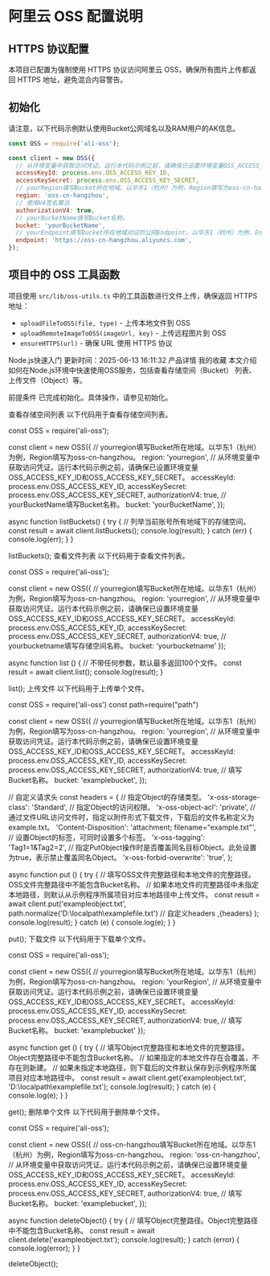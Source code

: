 # 阿里云 OSS 配置说明

## HTTPS 协议配置

本项目已配置为强制使用 HTTPS 协议访问阿里云 OSS，确保所有图片上传都返回 HTTPS 地址，避免混合内容警告。

## 初始化

请注意，以下代码示例默认使用Bucket公网域名以及RAM用户的AK信息。

```javascript
const OSS = require('ali-oss');

const client = new OSS({
  // 从环境变量中获取访问凭证。运行本代码示例之前，请确保已设置环境变量OSS_ACCESS_KEY_ID和OSS_ACCESS_KEY_SECRET。
  accessKeyId: process.env.OSS_ACCESS_KEY_ID,
  accessKeySecret: process.env.OSS_ACCESS_KEY_SECRET,
  // yourRegion填写Bucket所在地域。以华东1（杭州）为例，Region填写为oss-cn-hangzhou。
  region: 'oss-cn-hangzhou',
  // 使用V4签名算法
  authorizationV4: true,
  // yourBucketName填写Bucket名称。
  bucket: 'yourBucketName',
  // yourEndpoint填写Bucket所在地域对应的公网Endpoint。以华东1（杭州）为例，Endpoint填写为https://oss-cn-hangzhou.aliyuncs.com。
  endpoint: 'https://oss-cn-hangzhou.aliyuncs.com',
});
```

## 项目中的 OSS 工具函数

项目使用 `src/lib/oss-utils.ts` 中的工具函数进行文件上传，确保返回 HTTPS 地址：

- `uploadFileToOSS(file, type)` - 上传本地文件到 OSS
- `uploadRemoteImageToOSS(imageUrl, key)` - 上传远程图片到 OSS
- `ensureHTTPS(url)` - 确保 URL 使用 HTTPS 协议


Node.js快速入门
更新时间：2025-06-13 16:11:32
产品详情
我的收藏
本文介绍如何在Node.js环境中快速使用OSS服务，包括查看存储空间（Bucket） 列表、上传文件（Object）等。

前提条件
已完成初始化。具体操作，请参见初始化。

查看存储空间列表
以下代码用于查看存储空间列表。

 
const OSS = require('ali-oss');

const client = new OSS({
  // yourregion填写Bucket所在地域。以华东1（杭州）为例，Region填写为oss-cn-hangzhou。
  region: 'yourregion',
  // 从环境变量中获取访问凭证。运行本代码示例之前，请确保已设置环境变量OSS_ACCESS_KEY_ID和OSS_ACCESS_KEY_SECRET。
  accessKeyId: process.env.OSS_ACCESS_KEY_ID,
  accessKeySecret: process.env.OSS_ACCESS_KEY_SECRET,
  authorizationV4: true,
  // yourBucketName填写Bucket名称。
  bucket: 'yourBucketName',
});

async function listBuckets() {
  try {
    // 列举当前账号所有地域下的存储空间。
    const result = await client.listBuckets();
    console.log(result);
  } catch (err) {
    console.log(err);
  }
}

listBuckets();
查看文件列表
以下代码用于查看文件列表。

 
const OSS = require('ali-oss');

const client = new OSS({
  // yourregion填写Bucket所在地域。以华东1（杭州）为例，Region填写为oss-cn-hangzhou。
  region: 'yourregion',
  // 从环境变量中获取访问凭证。运行本代码示例之前，请确保已设置环境变量OSS_ACCESS_KEY_ID和OSS_ACCESS_KEY_SECRET。
  accessKeyId: process.env.OSS_ACCESS_KEY_ID,
  accessKeySecret: process.env.OSS_ACCESS_KEY_SECRET,
  authorizationV4: true,
  // yourbucketname填写存储空间名称。
  bucket: 'yourbucketname'
});

async function list () {
    // 不带任何参数，默认最多返回100个文件。
    const result = await client.list();
    console.log(result);
}

list();
上传文件
以下代码用于上传单个文件。

 
const OSS = require('ali-oss')
const path=require("path")

const client = new OSS({
  // yourregion填写Bucket所在地域。以华东1（杭州）为例，Region填写为oss-cn-hangzhou。
  region: 'yourregion',
  // 从环境变量中获取访问凭证。运行本代码示例之前，请确保已设置环境变量OSS_ACCESS_KEY_ID和OSS_ACCESS_KEY_SECRET。
  accessKeyId: process.env.OSS_ACCESS_KEY_ID,
  accessKeySecret: process.env.OSS_ACCESS_KEY_SECRET,
  authorizationV4: true,
  // 填写Bucket名称。
  bucket: 'examplebucket',
});

// 自定义请求头
const headers = {
  // 指定Object的存储类型。
  'x-oss-storage-class': 'Standard',
  // 指定Object的访问权限。
  'x-oss-object-acl': 'private',
  // 通过文件URL访问文件时，指定以附件形式下载文件，下载后的文件名称定义为example.txt。
  'Content-Disposition': 'attachment; filename="example.txt"',
  // 设置Object的标签，可同时设置多个标签。
  'x-oss-tagging': 'Tag1=1&Tag2=2',
  // 指定PutObject操作时是否覆盖同名目标Object。此处设置为true，表示禁止覆盖同名Object。
  'x-oss-forbid-overwrite': 'true',
};

async function put () {
  try {
    // 填写OSS文件完整路径和本地文件的完整路径。OSS文件完整路径中不能包含Bucket名称。
    // 如果本地文件的完整路径中未指定本地路径，则默认从示例程序所属项目对应本地路径中上传文件。
    const result = await client.put('exampleobject.txt', path.normalize('D:\\localpath\\examplefile.txt')
    // 自定义headers
    ,{headers}
    );
    console.log(result);
  } catch (e) {
    console.log(e);
  }
}

put();
下载文件
以下代码用于下载单个文件。

 
const OSS = require('ali-oss');

const client = new OSS({
  // yourregion填写Bucket所在地域。以华东1（杭州）为例，Region填写为oss-cn-hangzhou。
  region: 'yourRegion',
  // 从环境变量中获取访问凭证。运行本代码示例之前，请确保已设置环境变量OSS_ACCESS_KEY_ID和OSS_ACCESS_KEY_SECRET。
  accessKeyId: process.env.OSS_ACCESS_KEY_ID,
  accessKeySecret: process.env.OSS_ACCESS_KEY_SECRET,
  authorizationV4: true,
  // 填写Bucket名称。
  bucket: 'examplebucket'
});

async function get () {
  try {
    // 填写Object完整路径和本地文件的完整路径。Object完整路径中不能包含Bucket名称。
    // 如果指定的本地文件存在会覆盖，不存在则新建。
    // 如果未指定本地路径，则下载后的文件默认保存到示例程序所属项目对应本地路径中。
    const result = await client.get('exampleobject.txt', 'D:\\localpath\\examplefile.txt');
    console.log(result);
  } catch (e) {
    console.log(e);
  }
}

get(); 
删除单个文件
以下代码用于删除单个文件。

 
const OSS = require('ali-oss');

const client = new OSS({
  // oss-cn-hangzhou填写Bucket所在地域。以华东1（杭州）为例，Region填写为oss-cn-hangzhou。
  region: 'oss-cn-hangzhou',
  // 从环境变量中获取访问凭证。运行本代码示例之前，请确保已设置环境变量OSS_ACCESS_KEY_ID和OSS_ACCESS_KEY_SECRET。
  accessKeyId: process.env.OSS_ACCESS_KEY_ID,
  accessKeySecret: process.env.OSS_ACCESS_KEY_SECRET,
  authorizationV4: true,
  // 填写Bucket名称。
  bucket: 'examplebucket',
});

async function deleteObject() {
  try {
    // 填写Object完整路径。Object完整路径中不能包含Bucket名称。
    const result = await client.delete('exampleobject.txt');
    console.log(result);
  } catch (error) {
    console.log(error);
  }
}

deleteObject();

